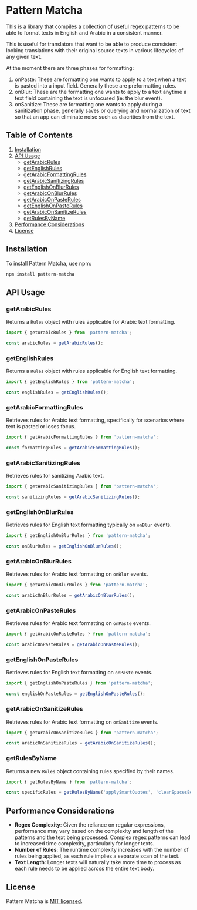 # Pattern Matcha

This is a library that compiles a collection of useful regex patterns to be able to format texts in English and Arabic in a consistent manner.

This is useful for translators that want to be able to produce consistent looking translations with their original source texts in various lifecycles of any given text.

At the moment there are three phases for formatting:

1. onPaste: These are formatting one wants to apply to a text when a text is pasted into a input field. Generally these are preformatting rules.
2. onBlur: These are the formatting one wants to apply to a text anytime a text field containing the text is unfocused (ie: the blur event).
3. onSanitize: These are formatting one wants to apply during a sanitization phase, generally saves or querying and normalization of text so that an app can eliminate noise such as diacritics from the text.

## Table of Contents

1. [Installation](#installation)
2. [API Usage](#api-usage)
    - [getArabicRules](#getarabicrules)
    - [getEnglishRules](#getenglishrules)
    - [getArabicFormattingRules](#getarabicformattingrules)
    - [getArabicSanitizingRules](#getarabicsanitizingrules)
    - [getEnglishOnBlurRules](#getenglishonblurrules)
    - [getArabicOnBlurRules](#getarabiconblurrules)
    - [getArabicOnPasteRules](#getarabiconpasterules)
    - [getEnglishOnPasteRules](#getenglishonpasterules)
    - [getArabicOnSanitizeRules](#getarabiconsanitizerules)
    - [getRulesByName](#getrulesbyname)
3. [Performance Considerations](#performance-considerations)
4. [License](#license)

## Installation

To install Pattern Matcha, use npm:

```bash
npm install pattern-matcha
```

## API Usage

### getArabicRules

Returns a `Rules` object with rules applicable for Arabic text formatting.

```javascript
import { getArabicRules } from 'pattern-matcha';

const arabicRules = getArabicRules();
```

### getEnglishRules

Returns a `Rules` object with rules applicable for English text formatting.

```javascript
import { getEnglishRules } from 'pattern-matcha';

const englishRules = getEnglishRules();
```

### getArabicFormattingRules

Retrieves rules for Arabic text formatting, specifically for scenarios where text is pasted or loses focus.

```javascript
import { getArabicFormattingRules } from 'pattern-matcha';

const formattingRules = getArabicFormattingRules();
```

### getArabicSanitizingRules

Retrieves rules for sanitizing Arabic text.

```javascript
import { getArabicSanitizingRules } from 'pattern-matcha';

const sanitizingRules = getArabicSanitizingRules();
```

### getEnglishOnBlurRules

Retrieves rules for English text formatting typically on `onBlur` events.

```javascript
import { getEnglishOnBlurRules } from 'pattern-matcha';

const onBlurRules = getEnglishOnBlurRules();
```

### getArabicOnBlurRules

Retrieves rules for Arabic text formatting on `onBlur` events.

```javascript
import { getArabicOnBlurRules } from 'pattern-matcha';

const arabicOnBlurRules = getArabicOnBlurRules();
```

### getArabicOnPasteRules

Retrieves rules for Arabic text formatting on `onPaste` events.

```javascript
import { getArabicOnPasteRules } from 'pattern-matcha';

const arabicOnPasteRules = getArabicOnPasteRules();
```

### getEnglishOnPasteRules

Retrieves rules for English text formatting on `onPaste` events.

```javascript
import { getEnglishOnPasteRules } from 'pattern-matcha';

const englishOnPasteRules = getEnglishOnPasteRules();
```

### getArabicOnSanitizeRules

Retrieves rules for Arabic text formatting on `onSanitize` events.

```javascript
import { getArabicOnSanitizeRules } from 'pattern-matcha';

const arabicOnSanitizeRules = getArabicOnSanitizeRules();
```

### getRulesByName

Returns a new `Rules` object containing rules specified by their names.

```javascript
import { getRulesByName } from 'pattern-matcha';

const specificRules = getRulesByName('applySmartQuotes', 'cleanSpacesBeforePeriod');
```

## Performance Considerations

-   **Regex Complexity**: Given the reliance on regular expressions, performance may vary based on the complexity and length of the patterns and the text being processed. Complex regex patterns can lead to increased time complexity, particularly for longer texts.
-   **Number of Rules**: The runtime complexity increases with the number of rules being applied, as each rule implies a separate scan of the text.
-   **Text Length**: Longer texts will naturally take more time to process as each rule needs to be applied across the entire text body.

## License

Pattern Matcha is [MIT licensed](https://github.com/ragaeeb/pattern-matcha/blob/master/LICENSE).
